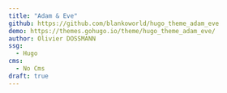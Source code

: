 ```yaml
---
title: "Adam & Eve"
github: https://github.com/blankoworld/hugo_theme_adam_eve
demo: https://themes.gohugo.io/theme/hugo_theme_adam_eve/
author: Olivier DOSSMANN
ssg:
  - Hugo
cms:
  - No Cms
draft: true
---
```

